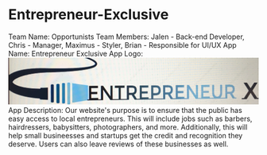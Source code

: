 # Entrepreneur-Exclusive
Team Name: Opportunists
Team Members: Jalen - Back-end Developer, Chris - Manager, Maximus - Styler, Brian - Responsible for UI/UX
App Name: Entrepreneur Exclusive
App Logo: ![Logo](IMG_E0156.JPG)
App Description: Our website's purpose is to ensure that the public has easy access to local entrepreneurs. This will include jobs such as barbers, hairdressers, babysitters, photographers, and more. Additionally, this will help small busineesses and startups get the credit and recognition they deserve. Users can also leave reviews of these businesses as well.
